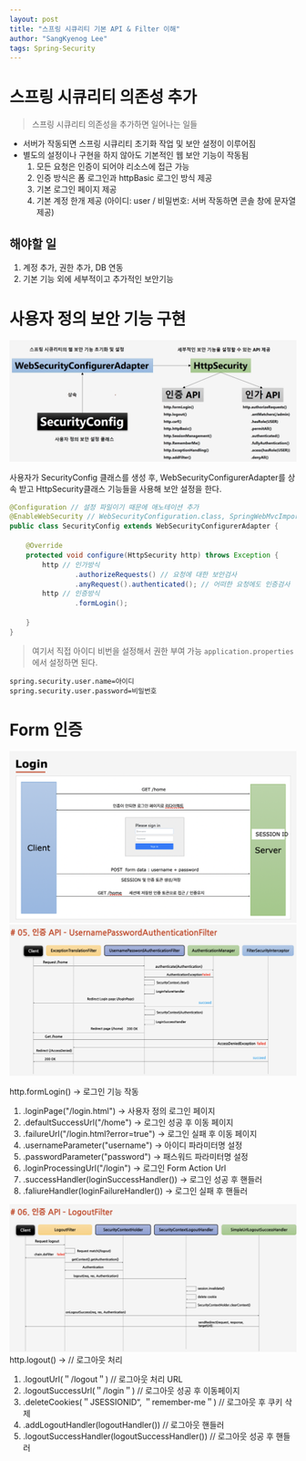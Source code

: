 ```yaml
---
layout: post
title: "스프링 시큐리티 기본 API & Filter 이해"
author: "SangKyenog Lee"
tags: Spring-Security
---
```


# 스프링 시큐리티 의존성 추가
> 스프링 시큐리티 의존성을 추가하면 일어나는 일들

- 서버가 작동되면 스프링 시큐리티 초기화 작업 및 보안 설정이 이루어짐
- 별도의 설정이나 구현을 하지 않아도 기본적인 웹 보안 기능이 작동됨
    1. 모든 요청은 인증이 되어야 리소스에 접근 가능
    2. 인증 방식은 폼 로그인과 httpBasic 로그인 방식 제공
    3. 기본 로그인 페이지 제공
    4. 기본 계정 한개 제공 (아이디: user / 비밀번호: 서버 작동하면 콘솔 창에 문자열 제공)

## 해야할 일
1. 계정 추가, 권한 추가, DB 연동
2. 기본 기능 외에 세부적이고 추가적인 보안기능

# 사용자 정의 보안 기능 구현
![1](/assets/secu/chap1/01.png)

사용자가 SecurityConfig 클래스를 생성 후, WebSecurityConfigurerAdapter를 상속 받고 HttpSecurity클래스 기능들을 사용해 보안 설정을 한다.

```java
@Configuration // 설정 파일이기 때문에 애노테이션 추가
@EnableWebSecurity // WebSecurityConfiguration.class, SpringWebMvcImportSelector.class, OAuth2ImportSelector.class, HttpSecurityConfiguration.class 클래스를 import
public class SecurityConfig extends WebSecurityConfigurerAdapter {

    @Override
    protected void configure(HttpSecurity http) throws Exception {
        http // 인가방식
                .authorizeRequests() // 요청에 대한 보안검사
                .anyRequest().authenticated(); // 어떠한 요청에도 인증검사
        http // 인증방식
                .formLogin();
        
    }
}

```
> 여기서 직접 아이디 비번을 설정해서 권한 부여 가능
`application.properties`에서 설정하면 된다.
```
spring.security.user.name=아이디
spring.security.user.password=비밀번호
```

# Form 인증

![2](/assets/secu/chap1/02.png)
![3](/assets/secu/chap1/03.png)

http.formLogin() -> 로그인 기능 작동
1. .loginPage("/login.html") -> 사용자 정의 로그인 페이지
2. .defaultSuccessUrl("/home") -> 로그인 성공 후 이동 페이지
3. .failureUrl("/login.html?error=true") -> 로그인 실패 후 이동 페이지
4. .usernameParameter("username") -> 아이디 파라미터명 설정
5. .passwordParameter("password") -> 패스워드 파라미터명 설정
6. .loginProcessingUrl("/login") -> 로그인 Form Action Url
7. .successHandler(loginSuccessHandler()) -> 로그인 성공 후 핸들러
8. .faliureHandler(loginFailureHandler()) -> 로그인 실패 후 핸들러


![4](/assets/secu/chap1/04.png)
http.logout() -> // 로그아웃 처리
1. .logoutUrl(＂/logout＂)	// 로그아웃 처리 URL
2. .logoutSuccessUrl(＂/login＂) // 로그아웃 성공 후 이동페이지
3. .deleteCookies(＂JSESSIONID“, ＂remember-me＂) // 로그아웃 후 쿠키 삭제
4. .addLogoutHandler(logoutHandler()) // 로그아웃 핸들러
5. .logoutSuccessHandler(logoutSuccessHandler()) // 로그아웃 성공 후 핸들러